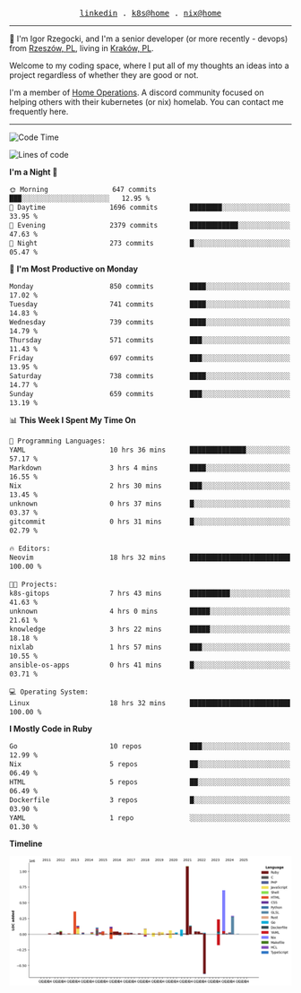 <p align="center">
  <samp>
    <a href="https://www.linkedin.com/in/ajgon">linkedin</a> .
    <a href="https://github.com/deedee-ops/k8s-gitops">k8s@home</a> .
    <a href="https://github.com/deedee-ops/nixlab">nix@home</a>
  </samp>
</p>

----------------------------------------------------------------

:wave: I'm Igor Rzegocki, and I'm a senior developer (or more recently - devops) from [Rzeszów, PL](https://en.wikipedia.org/wiki/Rzesz%C3%B3w), living in [Kraków, PL](https://en.wikipedia.org/wiki/Krak%C3%B3w).

Welcome to my coding space, where I put all of my thoughts an ideas into a project regardless of whether they are good or not.

I'm a member of [Home Operations](https://discord.gg/home-operations). A discord community focused on helping others with their kubernetes (or nix) homelab. You can contact me frequently here.

----------------------------------------------------------------

<!--START_SECTION:waka-->
![Code Time](http://img.shields.io/badge/Code%20Time-318%20hrs%2035%20mins-blue)

![Lines of code](https://img.shields.io/badge/From%20Hello%20World%20I%27ve%20Written-4.1%20million%20lines%20of%20code-blue)

**I'm a Night 🦉** 

```text
🌞 Morning                647 commits         ███░░░░░░░░░░░░░░░░░░░░░░   12.95 % 
🌆 Daytime                1696 commits        ████████░░░░░░░░░░░░░░░░░   33.95 % 
🌃 Evening                2379 commits        ████████████░░░░░░░░░░░░░   47.63 % 
🌙 Night                  273 commits         █░░░░░░░░░░░░░░░░░░░░░░░░   05.47 % 
```
📅 **I'm Most Productive on Monday** 

```text
Monday                   850 commits         ████░░░░░░░░░░░░░░░░░░░░░   17.02 % 
Tuesday                  741 commits         ████░░░░░░░░░░░░░░░░░░░░░   14.83 % 
Wednesday                739 commits         ████░░░░░░░░░░░░░░░░░░░░░   14.79 % 
Thursday                 571 commits         ███░░░░░░░░░░░░░░░░░░░░░░   11.43 % 
Friday                   697 commits         ███░░░░░░░░░░░░░░░░░░░░░░   13.95 % 
Saturday                 738 commits         ████░░░░░░░░░░░░░░░░░░░░░   14.77 % 
Sunday                   659 commits         ███░░░░░░░░░░░░░░░░░░░░░░   13.19 % 
```


📊 **This Week I Spent My Time On** 

```text
💬 Programming Languages: 
YAML                     10 hrs 36 mins      ██████████████░░░░░░░░░░░   57.17 % 
Markdown                 3 hrs 4 mins        ████░░░░░░░░░░░░░░░░░░░░░   16.55 % 
Nix                      2 hrs 30 mins       ███░░░░░░░░░░░░░░░░░░░░░░   13.45 % 
unknown                  0 hrs 37 mins       █░░░░░░░░░░░░░░░░░░░░░░░░   03.37 % 
gitcommit                0 hrs 31 mins       █░░░░░░░░░░░░░░░░░░░░░░░░   02.79 % 

🔥 Editors: 
Neovim                   18 hrs 32 mins      █████████████████████████   100.00 % 

🐱‍💻 Projects: 
k8s-gitops               7 hrs 43 mins       ██████████░░░░░░░░░░░░░░░   41.63 % 
unknown                  4 hrs 0 mins        █████░░░░░░░░░░░░░░░░░░░░   21.61 % 
knowledge                3 hrs 22 mins       █████░░░░░░░░░░░░░░░░░░░░   18.18 % 
nixlab                   1 hrs 57 mins       ███░░░░░░░░░░░░░░░░░░░░░░   10.55 % 
ansible-os-apps          0 hrs 41 mins       █░░░░░░░░░░░░░░░░░░░░░░░░   03.71 % 

💻 Operating System: 
Linux                    18 hrs 32 mins      █████████████████████████   100.00 % 
```

**I Mostly Code in Ruby** 

```text
Go                       10 repos            ███░░░░░░░░░░░░░░░░░░░░░░   12.99 % 
Nix                      5 repos             ██░░░░░░░░░░░░░░░░░░░░░░░   06.49 % 
HTML                     5 repos             ██░░░░░░░░░░░░░░░░░░░░░░░   06.49 % 
Dockerfile               3 repos             █░░░░░░░░░░░░░░░░░░░░░░░░   03.90 % 
YAML                     1 repo              ░░░░░░░░░░░░░░░░░░░░░░░░░   01.30 % 
```



**Timeline**

![Lines of Code chart](https://raw.githubusercontent.com/ajgon/ajgon/master/assets/bar_graph.png)


<!--END_SECTION:waka-->
